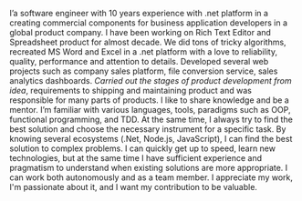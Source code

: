 I’a software engineer with 10 years experience with .net platform in a creating commercial components for business application developers in a global product company. 
I have been working on Rich Text Editor and Spreadsheet product for almost decade. We did tons of tricky algorithms, recreated MS Word and Excel in a .net platform with a love to reliability, quality, performance and attention to details.
Developed several web projects such as company sales platform, file conversion service, sales analytics dashboards.
_Carried out the stages of product development from idea_, requirements to shipping and maintaining product and was responsible for many parts of products. I like to share knowledge and be a mentor.
I’m familiar with various languages, tools, paradigms such as OOP, functional programming, and TDD. At the same time, I always try to find the best solution and choose the necessary instrument for a specific task.
By knowing several ecosystems (.Net, Node.js, JavaScript), I can find the best solution to complex problems. I can quickly get up to speed, learn new technologies, but at the same time I have sufficient experience and pragmatism to understand when existing solutions are more appropriate. I can work both autonomously and as a team member. I appreciate my work, I'm passionate about it, and I want my contribution to be valuable.
